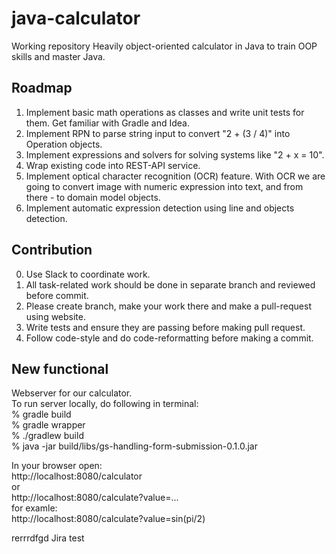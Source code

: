 # java-calculator
Working repository 
Heavily object-oriented calculator in Java to train OOP skills and master Java.

## Roadmap

1. Implement basic math operations as classes and write unit tests for them. Get familiar with Gradle and Idea.
2. Implement RPN to parse string input to convert "2 + (3 / 4)" into Operation objects.
3. Implement expressions and solvers for solving systems like "2 + x = 10".
4. Wrap existing code into REST-API service.
5. Implement optical character recognition (OCR) feature. With OCR we are going to convert image with numeric expression into text, and from there - to domain model objects.
6. Implement automatic expression detection using line and objects detection. 

## Contribution

0. Use Slack to coordinate work.
1. All task-related work should be done in separate branch and reviewed before commit. 
2. Please create branch, make your work there and make a pull-request using website. 
3. Write tests and ensure they are passing before making pull request.
4. Follow code-style and do code-reformatting before making a commit.
 
## New functional
Webserver for our calculator.  
To run server locally, do following in terminal:  
% gradle build  
% gradle wrapper  
% ./gradlew build  
% java -jar build/libs/gs-handling-form-submission-0.1.0.jar  

In your browser open:  
http://localhost:8080/calculator  
or  
http://localhost:8080/calculate?value=...  
for examle:  
http://localhost:8080/calculate?value=sin(pi/2)  

rerrrdfgd
Jira test
